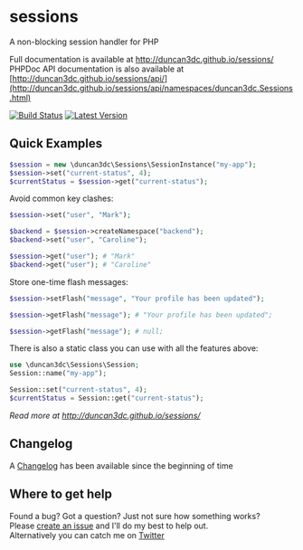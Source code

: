 # sessions
A non-blocking session handler for PHP

Full documentation is available at http://duncan3dc.github.io/sessions/  
PHPDoc API documentation is also available at [http://duncan3dc.github.io/sessions/api/](http://duncan3dc.github.io/sessions/api/namespaces/duncan3dc.Sessions.html)  

[![Build Status](https://img.shields.io/travis/duncan3dc/sessions.svg)](https://travis-ci.org/duncan3dc/sessions)
[![Latest Version](https://img.shields.io/packagist/v/duncan3dc/sessions.svg)](https://packagist.org/packages/duncan3dc/sessions)


Quick Examples
--------------

```php
$session = new \duncan3dc\Sessions\SessionInstance("my-app");
$session->set("current-status", 4);
$currentStatus = $session->get("current-status");
```

Avoid common key clashes:
```php
$session->set("user", "Mark");

$backend = $session->createNamespace("backend");
$backend->set("user", "Caroline");

$session->get("user"); # "Mark"
$backend->get("user"); # "Caroline"
```

Store one-time flash messages:
```php
$session->setFlash("message", "Your profile has been updated");

$session->getFlash("message"); # "Your profile has been updated";

$session->getFlash("message"); # null;
```

There is also a static class you can use with all the features above:
```php
use \duncan3dc\Sessions\Session;
Session::name("my-app");

Session::set("current-status", 4);
$currentStatus = Session::get("current-status");
```

_Read more at http://duncan3dc.github.io/sessions/_  


Changelog
---------
A [Changelog](CHANGELOG.md) has been available since the beginning of time


Where to get help
-----------------
Found a bug? Got a question? Just not sure how something works?  
Please [create an issue](//github.com/duncan3dc/sessions/issues) and I'll do my best to help out.  
Alternatively you can catch me on [Twitter](https://twitter.com/duncan3dc)
